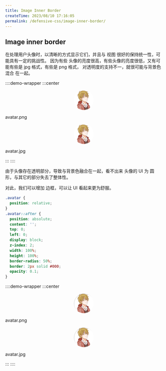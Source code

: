 ```yaml
---
title: Image Inner Border
createTime: 2023/08/10 17:16:05
permalink: /defensive-css/image-inner-border/
---
```


## Image inner border

在处理用户头像时，以清晰的方式显示它们，并且与 视图 很好的保持统一性，可能具有一定的挑战性。
因为有些 头像的亮度很高，有些头像的亮度很低，又有可能有些是 jpg 格式，有些是 png 格式，
对透明度的支持不一，就很可能与背景色 混合 在一起。

<style>
.avatar-110 {
  width: 64px;
  height: 64px;
  border-radius: 50%;
  overflow: hidden;
  margin: auto;
}
.avatar-110 img {
  object-fit: cover;
  width: 100%;
}
.avatar-110.inner {
  position: relative;
}
.avatar-110.inner::after {
  position: absolute;
  content: "";
  top: 0;
  left: 0;
  display: block;
  z-index: 2;
  width: 100%;
  height: 100%;
  border-radius: 50%;
  border: 2px solid #000;
  opacity: 0.1;
}
</style>

::::demo-wrapper
:::center

<div class="avatar-110"><img src="/images/blogger-fav.png" alt=""></div>
<p>avatar.png</p>
<div class="avatar-110"><img src="/images/blogger-fav.png" style="background-color: #fff" alt=""></div>
<p>avatar.jpg</p>
:::
::::

由于头像存在透明部分，导致与背景色融合在一起，看不出来 头像的 UI 为 圆形，与其它的部分失去了整体性。

对此，我们可以增加 边框，可以让 UI 看起来更为舒服。

```css
.avatar {
  position: relative;
}
.avatar::after {
  position: absolute;
  content: '';
  top: 0;
  left: 0;
  display: block;
  z-index: 2;
  width: 100%;
  height: 100%;
  border-radius: 50%;
  border: 2px solid #000;
  opacity: 0.1;
}
```

::::demo-wrapper
:::center

<div class="avatar-110 inner"><img src="/images/blogger-fav.png" alt=""></div>
<p>avatar.png</p>
<div class="avatar-110 inner"><img src="/images/blogger-fav.png" style="background-color: #fff" alt=""></div>
<p>avatar.jpg</p>
:::
::::
